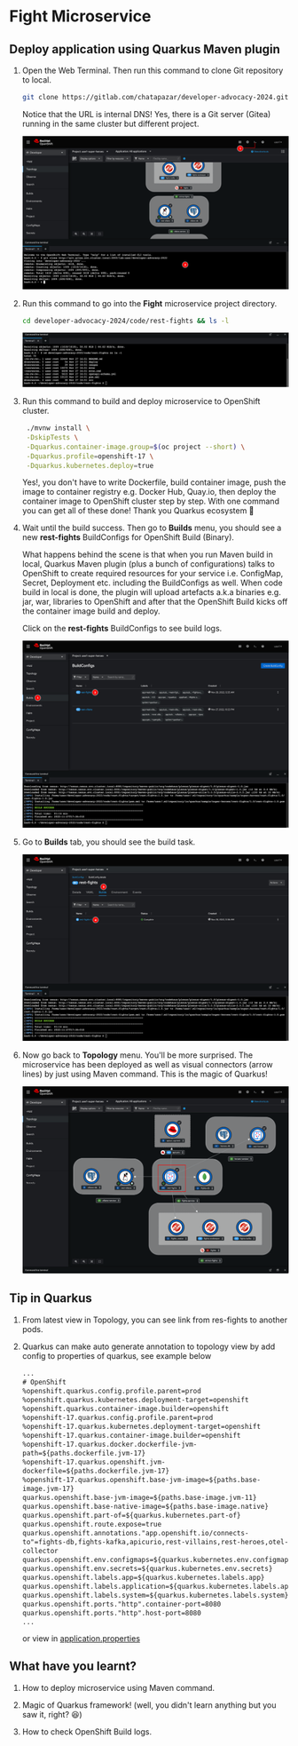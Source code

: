 # Fight Microservice

<!-- ## Create a ConfigMap object to store application configurations

1. Click on ![add](image/add-icon.png) icon located at top right corner of web console.

2. Copy this YAML snippet to the editor and click **Create** button. Notice that application configurations contains other Service endpoints so Fight microservice can connect to other services.

   _YAML snippet:_

   ```yaml
   apiVersion: v1
   kind: ConfigMap
   metadata:
     labels:
       app: rest-fights
       application: fights-service
       system: quarkus-super-heroes
     name: rest-fights-config
   data:
     quarkus.liquibase-mongodb.migrate-at-start: "false"
     quarkus.mongodb.hosts: fights-db:27017
     quarkus.opentelemetry.tracer.exporter.otlp.endpoint: http://otel-collector:4317
     kafka.bootstrap.servers: PLAINTEXT://fights-kafka-bootstrap:9092
     mp.messaging.connector.smallrye-kafka.apicurio.registry.url: http://   apicurio-service:8080/apis/registry/v2
     quarkus.http.access-log.enabled: 'false'
     quarkus.http.access-log.pattern: >
       %h %l %u %t "%r" %s %b "User-Agent: %{i,User-Agent}" "x-request-id:
       %{i,x-request-id}" "x-b3-traceid: %{i,x-b3-traceid}"  " Referer:
       %{i,Referer}"
     quarkus.rest-client.hero-client.url: http://rest-heroes:8080
     quarkus.rest-client.villain-client.url: http://rest-villains:8080
   ```

   ![Create a ConfigMap object](image/fight-microservice/deploy-1.png)

3. A **rest-fights-config** ConfigMap object should be created.

   ![Create a ConfigMap object](image/fight-microservice/deploy-2.png)

## Create a Secret object to store the secret configurations

1. Click on ![add](image/add-icon.png) icon located at top right corner of web console.

2. Copy this YAML snippet to the editor and click **Create** button.

   _YAML snippet:_

   ```yaml
   apiVersion: v1
   kind: Secret
   metadata:
     labels:
       app: rest-fights
       application: fights-service
       system: quarkus-super-heroes
     name: rest-fights-config-creds
   data:
     quarkus.mongodb.credentials.username: c3VwZXJmaWdodA==
     quarkus.mongodb.credentials.password: c3VwZXJmaWdodA==
   type: Opaque
   ```

   ![Create a Secret object](image/fight-microservice/deploy-3.png)

3. A **rest-fights-config-creds** Secret object should be created.

   ![Create a Secret object](image/fight-microservice/deploy-4.png) -->

## Deploy application using Quarkus Maven plugin

1. Open the Web Terminal. Then run this command to clone Git repository to local.

    ```sh
    git clone https://gitlab.com/chatapazar/developer-advocacy-2024.git
    ```

    Notice that the URL is internal DNS! Yes, there is a Git server (Gitea) running in the same cluster but different project.

   ![Deploy application](image/fight-microservice/deploy-5.png)

2. Run this command to go into the **Fight** microservice project directory.

    ```sh
    cd developer-advocacy-2024/code/rest-fights && ls -l
    ```

   ![Deploy application](image/fight-microservice/deploy-6.png)

3. Run this command to build and deploy microservice to OpenShift cluster.

   ```sh
    ./mvnw install \
    -DskipTests \
    -Dquarkus.container-image.group=$(oc project --short) \
    -Dquarkus.profile=openshift-17 \
    -Dquarkus.kubernetes.deploy=true
   ```

    Yes!, you don't have to write Dockerfile, build container image, push the image to container registry e.g. Docker Hub, Quay.io, then deploy the container image to OpenShift cluster step by step. With one command you can get all of these done! Thank you Quarkus ecosystem :pray:

4. Wait until the build success. Then go to **Builds** menu, you should see a new **rest-fights** BuildConfigs for OpenShift Build (Binary).

    What happens behind the scene is that when you run Maven build in local, Quarkus Maven plugin (plus a bunch of configurations) talks to OpenShift to create required resources for your service i.e. ConfigMap, Secret, Deployment etc. including the BuildConfigs as well. When code build in local is done, the plugin will upload artefacts a.k.a binaries e.g. jar, war, libraries to OpenShift and after that the OpenShift Build kicks off the container image build and deploy.

    Click on the **rest-fights** BuildConfigs to see build logs.

   ![Deploy application](image/fight-microservice/deploy-7.png)

5. Go to **Builds** tab, you should see the build task.

   ![Deploy application](image/fight-microservice/deploy-8.png)

6. Now go back to **Topology** menu. You'll be more surprised. The microservice has been deployed as well as visual connectors (arrow lines) by just using Maven command. This is the magic of Quarkus!

   ![Deploy application](image/fight-microservice/deploy-9.png)

## Tip in Quarkus 

1. From latest view in Topology, you can see link from res-fights to another pods.
    
2. Quarkus can make auto generate annotation to topology view by add config to properties of quarkus, see example below
   
   ```properties
   ...
   # OpenShift
   %openshift.quarkus.config.profile.parent=prod
   %openshift.quarkus.kubernetes.deployment-target=openshift
   %openshift.quarkus.container-image.builder=openshift
   %openshift-17.quarkus.config.profile.parent=prod
   %openshift-17.quarkus.kubernetes.deployment-target=openshift
   %openshift-17.quarkus.container-image.builder=openshift
   %openshift-17.quarkus.docker.dockerfile-jvm-path=${paths.dockerfile.jvm-17}
   %openshift-17.quarkus.openshift.jvm-dockerfile=${paths.dockerfile.jvm-17}
   %openshift-17.quarkus.openshift.base-jvm-image=${paths.base-image.jvm-17}
   quarkus.openshift.base-jvm-image=${paths.base-image.jvm-11}
   quarkus.openshift.base-native-image=${paths.base-image.native}
   quarkus.openshift.part-of=${quarkus.kubernetes.part-of}
   quarkus.openshift.route.expose=true
   quarkus.openshift.annotations."app.openshift.io/connects-to"=fights-db,fights-kafka,apicurio,rest-villains,rest-heroes,otel-collector
   quarkus.openshift.env.configmaps=${quarkus.kubernetes.env.configmaps}
   quarkus.openshift.env.secrets=${quarkus.kubernetes.env.secrets}
   quarkus.openshift.labels.app=${quarkus.kubernetes.labels.app}
   quarkus.openshift.labels.application=${quarkus.kubernetes.labels.application}
   quarkus.openshift.labels.system=${quarkus.kubernetes.labels.system}
   quarkus.openshift.ports."http".container-port=8080
   quarkus.openshift.ports."http".host-port=8080
   ...
   ```

   or view in [application.properties](https://gitlab.com/chatapazar/developer-advocacy-2024/-/raw/main/code/rest-fights/src/main/resources/application.properties?ref_type=heads)


## What have you learnt?

1. How to deploy microservice using Maven command.

2. Magic of Quarkus framework! (well, you didn't learn anything but you saw it, right? :laughing:)

3. How to check OpenShift Build logs.
